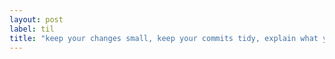 ```yaml
---
layout: post
label: til
title: "keep your changes small, keep your commits tidy, explain what you’re doing"
---
```


<p>
  
</p>



